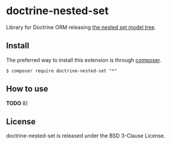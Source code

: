 doctrine-nested-set
===================

Library for Doctrine ORM releasing [the nested set model tree](https://en.wikipedia.org/wiki/Nested_set_model).

Install
-------

The preferred way to install this extension is through [composer](https://getcomposer.org/download/).

```
$ composer require doctrine-nested-set "*"
```

How to use
----------

**TODO** 8)

License
-------

doctrine-nested-set is released under the BSD 3-Clause License.
